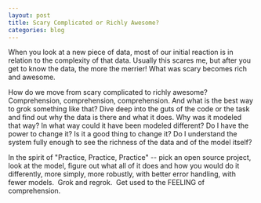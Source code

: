 ```yaml
---
layout: post
title: Scary Complicated or Richly Awesome?
categories: blog
---
```

When you look at a new piece of data, most of our initial reaction is in relation to the complexity of that data. Usually this scares me, but after you get to know the data, the more the merrier! What was scary becomes rich and awesome.

How do we move from scary complicated to richly awesome? Comprehension, comprehension, comprehension. And what is the best way to grok something like that? Dive deep into the guts of the code or the task and find out why the data is there and what it does. Why was it modeled that way? In what way could it have been modeled different? Do I have the power to change it? Is it a good thing to change it? Do I understand the system fully enough to see the richness of the data and of the model itself?

In the spirit of "Practice, Practice, Practice" -- pick an open source project, look at the model, figure out what all of it does and how you would do it differently, more simply, more robustly, with better error handling, with fewer models.  Grok and regrok.  Get used to the FEELING of comprehension.
